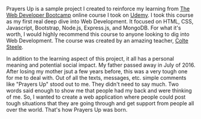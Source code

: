 <p class="lead">Prayers Up is a sample project I created to reinforce my learning from <a href="https://www.udemy.com/the-web-developer-bootcamp/learn/v4/">The Web Developer Bootcamp</a> online course I took on <a href="https://www.udemy.com">Udemy</a>.  I took this course as my first real deep dive into Web Development.  It focused on HTML, CSS, Javascript, Bootstrap, Node.js, Express.js, and MongoDB.  For what it's worth, I would highly recommend this course to anyone looking to dig into Web Development.  The course was created by an amazing teacher, <a href="https://www.udemy.com/user/coltsteele/">Colte Steele</a>.</p>

 <p class="lead">In addition to the learning aspect of this project, it all has a personal meaning and potential social impact.  My father passed away in July of 2016.  After losing my mother jsut a few years before, this was a very tough one for me to deal with.  Out of all the texts, messages, etc. simple comments like "Prayers Up" stood out to me.  They didn't need to say much.  Two words said enough to show me that people had my back and were thinking of me.  So, I wanted to create a web application where people could post tough situations that they are going through and get support from people all over the world.  That's how Prayers Up was born.</p>
